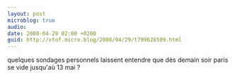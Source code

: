 ```yaml
---
layout: post
microblog: true
audio: 
date: 2008-04-29 02:00 +0200
guid: http://xtof.micro.blog/2008/04/29/t799626509.html
---
```

quelques sondages personnels laissent entendre que dès demain soir paris se vide jusqu'aù 13 mai ?
